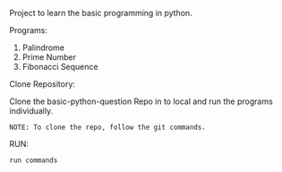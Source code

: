 Project to learn the basic programming in python.

Programs:

1. Palindrome
2. Prime Number
3. Fibonacci Sequence

Clone Repository:

Clone the basic-python-question Repo in to local and run the programs individually.

	NOTE: To clone the repo, follow the git commands.

RUN:

	run commands
